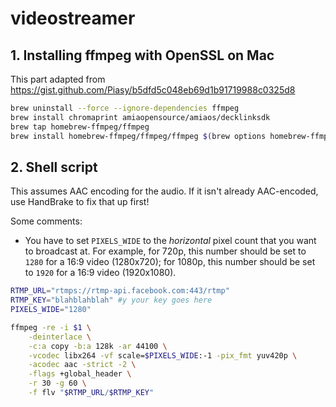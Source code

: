 # videostreamer

## 1. Installing ffmpeg with OpenSSL on Mac

This part adapted from https://gist.github.com/Piasy/b5dfd5c048eb69d1b91719988c0325d8

```bash
brew uninstall --force --ignore-dependencies ffmpeg
brew install chromaprint amiaopensource/amiaos/decklinksdk
brew tap homebrew-ffmpeg/ffmpeg
brew install homebrew-ffmpeg/ffmpeg/ffmpeg $(brew options homebrew-ffmpeg/ffmpeg/ffmpeg | grep -vE '\s' | grep -- '--with-' | grep -vi chromaprint | grep -vi game-music-emu | tr '\n' ' ')
```

## 2. Shell script
This assumes AAC encoding for the audio. If it isn't already AAC-encoded, use HandBrake to fix that up first!

Some comments:

- You have to set `PIXELS_WIDE` to the _horizontal_ pixel count that you want to broadcast at. For example, for 720p, this number should be set to `1280` for a 16:9 video (1280x720); for 1080p, this number should be set to `1920` for a 16:9 video (1920x1080).

```bash
RTMP_URL="rtmps://rtmp-api.facebook.com:443/rtmp"
RTMP_KEY="blahblahblah" #y your key goes here
PIXELS_WIDE="1280"

ffmpeg -re -i $1 \
	-deinterlace \
	-c:a copy -b:a 128k -ar 44100 \
	-vcodec libx264 -vf scale=$PIXELS_WIDE:-1 -pix_fmt yuv420p \
	-acodec aac -strict -2 \
	-flags +global_header \
	-r 30 -g 60 \
	-f flv "$RTMP_URL/$RTMP_KEY"
```
